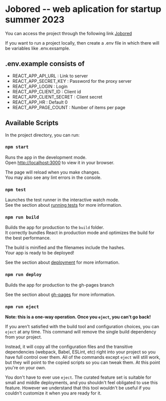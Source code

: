 # Jobored -- web aplication for startup summer 2023

You can access the project through the following link [Jobored](https://savikdaniil22.github.io/job-search-app/)

If you want to run a project locally, then create a .env file in which there will be variables like .env.exsample.

## .env.example consists of
- REACT_APP_API_URL : Link to server
- REACT_APP_SECRET_KEY : Password for the proxy server
- REACT_APP_LOGIN : Login
- REACT_APP_CLIENT_ID : Client id
- REACT_APP_CLIENT_SECRET :  Client secret
- REACT_APP_HR : Default 0
- REACT_APP_PAGE_COUNT : Number of items per page

## Available Scripts

In the project directory, you can run:

### `npm start`

Runs the app in the development mode.\
Open [http://localhost:3000](http://localhost:3000) to view it in your browser.

The page will reload when you make changes.\
You may also see any lint errors in the console.

### `npm test`

Launches the test runner in the interactive watch mode.\
See the section about [running tests](https://facebook.github.io/create-react-app/docs/running-tests) for more information.

### `npm run build`

Builds the app for production to the `build` folder.\
It correctly bundles React in production mode and optimizes the build for the best performance.

The build is minified and the filenames include the hashes.\
Your app is ready to be deployed!

See the section about [deployment](https://facebook.github.io/create-react-app/docs/deployment) for more information.

### `npm run deploy`

Builds the app for production to the gh-pages branch 

See the section about [gh-pages](https://www.npmjs.com/package/gh-pages) for more information.

### `npm run eject`

**Note: this is a one-way operation. Once you `eject`, you can't go back!**

If you aren't satisfied with the build tool and configuration choices, you can `eject` at any time. This command will remove the single build dependency from your project.

Instead, it will copy all the configuration files and the transitive dependencies (webpack, Babel, ESLint, etc) right into your project so you have full control over them. All of the commands except `eject` will still work, but they will point to the copied scripts so you can tweak them. At this point you're on your own.

You don't have to ever use `eject`. The curated feature set is suitable for small and middle deployments, and you shouldn't feel obligated to use this feature. However we understand that this tool wouldn't be useful if you couldn't customize it when you are ready for it.

